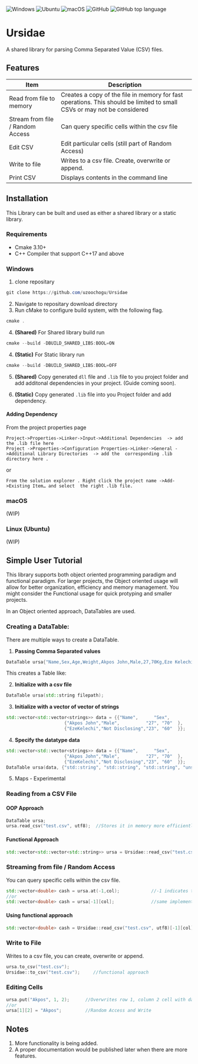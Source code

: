 ![Windows](https://github.com/uzoochogu/Ursidae/actions/workflows/windows.yml/badge.svg)
![Ubuntu](https://github.com/uzoochogu/Ursidae/actions/workflows/ubuntu.yml/badge.svg)
![macOS](https://github.com/uzoochogu/Ursidae/actions/workflows/macos.yml/badge.svg)
![GitHub](https://img.shields.io/github/license/uzoochogu/Ursidae)
![GitHub top language](https://img.shields.io/github/languages/top/uzoochogu/Ursidae)
# Ursidae 
A shared library for parsing Comma Separated Value (CSV) files.

## Features

| Item                               | Description                                                                                                            |
| -----------                        | -----------                                                                                                            |
| Read from file to memory           | Creates a copy of the file in memory for fast operations. This should be limited to small CSVs or may not be considered|
| Stream from file / Random Access   | Can query specific cells within the csv file                                                                           |
|Edit CSV                            | Edit particular cells (still part of Random Access)                                                                    |
|Write to file                       |Writes to a csv file. Create, overwrite or append.                                                                      |
|Print CSV                           |Displays contents in the command line                                                                                   |


## Installation
This Library can be built and used as either a shared library or a static library.
### Requirements
- Cmake 3.10+
- C++ Compiler that support C++17 and above

### Windows
1. clone repositary
```powershell
git clone https://github.com/uzoochogu/Ursidae
```
2. Navigate to repositary download directory
3. Run cMake to configure build system, with the following flag.
```powershell
cmake .
```
4. **(Shared)** For Shared library build run
```powershell
cmake --build -DBUILD_SHARED_LIBS:BOOL=ON
```
4. **(Static)** For Static library run
```powershell
cmake --build -DBUILD_SHARED_LIBS:BOOL=OFF
```
5. **(Shared)** Copy generated `dll` file and `.lib` file to you project folder and add additonal dependencies in your project. (Guide coming soon).


5. **(Static)** Copy generated `.lib` file into you Project folder and add dependency.

#### Adding Dependency
From the project properties page 
```
Project->Properties->Linker->Input->Additional Dependencies  -> add the .lib file here 
Project ->Properties->Configuration Properties->Linker->General ->Additional Library Directories  -> add the  corresponding .lib directory here .
```
or
```
From the solution explorer . Right click the project name ->Add->Existing Item… and select  the right .lib file.
```

### macOS
(WIP)
### Linux (Ubuntu)
(WIP)


## Simple User Tutorial
This library supports both object oriented programming paradigm and functional paradigm. For larger projects, the Object oriented usage will allow for better organization, efficiency and memory management. You might consider the Functional usage for quick protyping and smaller projects.
<p>In an Object oriented approach, DataTables are used.</p>

### Creating a DataTable:
There are multiple ways to create a DataTable. 
1. **Passing Comma Separated values**
```c++
DataTable ursa{"Name,Sex,Age,Weight,Akpos John,Male,27,70Kg,Eze Kelechi,Not Disclosing,23,60kg", True};
```
This creates a Table like:

2. **Initialize with a csv file**      
```c++
DataTable ursa(std::string filepath);              
```
3. **Initialize with a vector of vector of strings**
```c++
std::vector<std::vector<strings>> data = {{"Name",      "Sex",           "Age","Weight(Kg)"},
					  {"Akpos John","Male",          "27", "70"  },
					  {"EzeKelechi","Not Disclosing","23", "60"  }};
```

        
4. **Specify the datatype data**
```c++        
std::vector<std::vector<strings>> data = {{"Name",      "Sex",           "Age","Weight(Kg)"},
					  {"Akpos John","Male",          "27", "70"  },
					  {"EzeKelechi","Not Disclosing","23", "60"  }};
DataTable ursa(data, {"std::string", "std::string", "std::string", "unsigned int" });
```
5. Maps - Experimental


### Reading from a CSV File
#### OOP Approach
```c++
DataTable ursa;
ursa.read_csv("test.csv", utf8);  //Stores it in memory more efficiently.
```

#### Functional Approach
```c++
std::vector<std::vector<std::string>> ursa = Ursidae::read_csv("test.csv", utf8)     //if you want to manipulate it yourself but less efficient.
```

### Streaming  from file / Random Access 
You can query specific cells within the csv file.
```c++
std::vector<double> cash = ursa.at(-1,col);            //-1 indicates the whole rows the at() method can also be used to
//or
std::vector<double> cash = ursa[-1][col];              //same implementation as at()
```

#### Using functional approach
```c++
std::vector<double> cash = Ursidae::read_csv("test.csv", utf8)[-1][col];
```


### Write to File
Writes to a csv file, you can create, overwrite or append.
```c++
ursa.to_csv("test.csv");
Ursidae::to_csv("test.csv");     //functional approach
```

### Editing Cells
```c++
ursa.put("Akpos", 1, 2);      //Overwrites row 1, column 2 cell with data; 
//or
ursa[1][2] = "Akpos";         //Random Access and Write
```



## Notes
1. More functionality is being added.
2. A proper documentation would be published later when there are more features.



